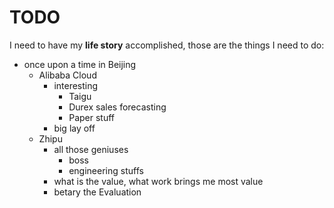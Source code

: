 # TODO
I need to have my **life story** accomplished, those are the things I need to do:
- once upon a time in Beijing
    - Alibaba Cloud
        - interesting
            - Taigu
            - Durex sales forecasting
            - Paper stuff
        - big lay off
    - Zhipu
        - all those geniuses
            - boss
            - engineering stuffs
        - what is the value, what work brings me most value
        - betary the Evaluation
